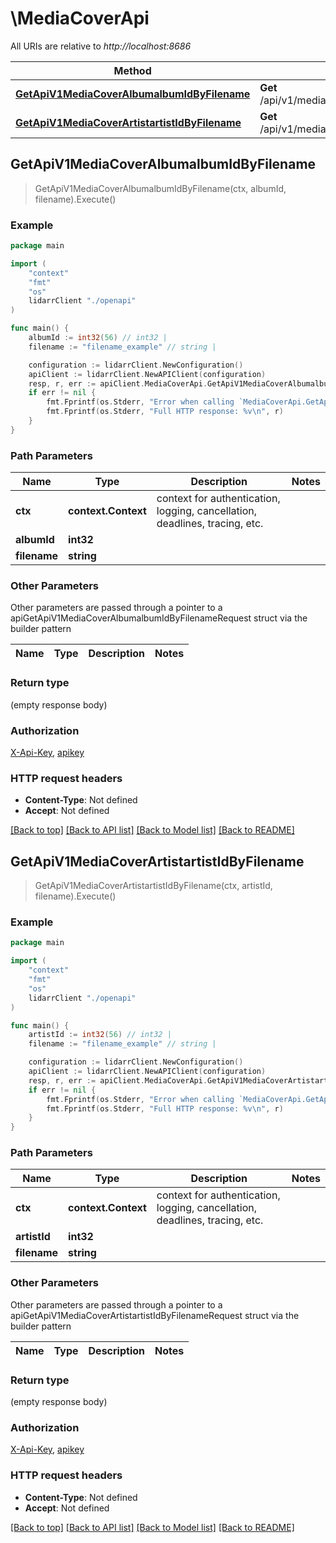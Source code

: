 # \MediaCoverApi

All URIs are relative to *http://localhost:8686*

Method | HTTP request | Description
------------- | ------------- | -------------
[**GetApiV1MediaCoverAlbumalbumIdByFilename**](MediaCoverApi.md#GetApiV1MediaCoverAlbumalbumIdByFilename) | **Get** /api/v1/mediacover/album/{albumId}/{filename} | 
[**GetApiV1MediaCoverArtistartistIdByFilename**](MediaCoverApi.md#GetApiV1MediaCoverArtistartistIdByFilename) | **Get** /api/v1/mediacover/artist/{artistId}/{filename} | 



## GetApiV1MediaCoverAlbumalbumIdByFilename

> GetApiV1MediaCoverAlbumalbumIdByFilename(ctx, albumId, filename).Execute()



### Example

```go
package main

import (
    "context"
    "fmt"
    "os"
    lidarrClient "./openapi"
)

func main() {
    albumId := int32(56) // int32 | 
    filename := "filename_example" // string | 

    configuration := lidarrClient.NewConfiguration()
    apiClient := lidarrClient.NewAPIClient(configuration)
    resp, r, err := apiClient.MediaCoverApi.GetApiV1MediaCoverAlbumalbumIdByFilename(context.Background(), albumId, filename).Execute()
    if err != nil {
        fmt.Fprintf(os.Stderr, "Error when calling `MediaCoverApi.GetApiV1MediaCoverAlbumalbumIdByFilename``: %v\n", err)
        fmt.Fprintf(os.Stderr, "Full HTTP response: %v\n", r)
    }
}
```

### Path Parameters


Name | Type | Description  | Notes
------------- | ------------- | ------------- | -------------
**ctx** | **context.Context** | context for authentication, logging, cancellation, deadlines, tracing, etc.
**albumId** | **int32** |  | 
**filename** | **string** |  | 

### Other Parameters

Other parameters are passed through a pointer to a apiGetApiV1MediaCoverAlbumalbumIdByFilenameRequest struct via the builder pattern


Name | Type | Description  | Notes
------------- | ------------- | ------------- | -------------



### Return type

 (empty response body)

### Authorization

[X-Api-Key](../README.md#X-Api-Key), [apikey](../README.md#apikey)

### HTTP request headers

- **Content-Type**: Not defined
- **Accept**: Not defined

[[Back to top]](#) [[Back to API list]](../README.md#documentation-for-api-endpoints)
[[Back to Model list]](../README.md#documentation-for-models)
[[Back to README]](../README.md)


## GetApiV1MediaCoverArtistartistIdByFilename

> GetApiV1MediaCoverArtistartistIdByFilename(ctx, artistId, filename).Execute()



### Example

```go
package main

import (
    "context"
    "fmt"
    "os"
    lidarrClient "./openapi"
)

func main() {
    artistId := int32(56) // int32 | 
    filename := "filename_example" // string | 

    configuration := lidarrClient.NewConfiguration()
    apiClient := lidarrClient.NewAPIClient(configuration)
    resp, r, err := apiClient.MediaCoverApi.GetApiV1MediaCoverArtistartistIdByFilename(context.Background(), artistId, filename).Execute()
    if err != nil {
        fmt.Fprintf(os.Stderr, "Error when calling `MediaCoverApi.GetApiV1MediaCoverArtistartistIdByFilename``: %v\n", err)
        fmt.Fprintf(os.Stderr, "Full HTTP response: %v\n", r)
    }
}
```

### Path Parameters


Name | Type | Description  | Notes
------------- | ------------- | ------------- | -------------
**ctx** | **context.Context** | context for authentication, logging, cancellation, deadlines, tracing, etc.
**artistId** | **int32** |  | 
**filename** | **string** |  | 

### Other Parameters

Other parameters are passed through a pointer to a apiGetApiV1MediaCoverArtistartistIdByFilenameRequest struct via the builder pattern


Name | Type | Description  | Notes
------------- | ------------- | ------------- | -------------



### Return type

 (empty response body)

### Authorization

[X-Api-Key](../README.md#X-Api-Key), [apikey](../README.md#apikey)

### HTTP request headers

- **Content-Type**: Not defined
- **Accept**: Not defined

[[Back to top]](#) [[Back to API list]](../README.md#documentation-for-api-endpoints)
[[Back to Model list]](../README.md#documentation-for-models)
[[Back to README]](../README.md)

